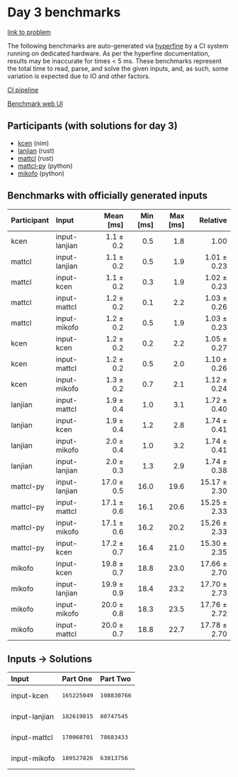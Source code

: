 # Day 3 benchmarks

[link to problem](https://adventofcode.com/2024/day/3)

The following benchmarks are auto-generated via
[hyperfine](https://github.com/sharkdp/hyperfine) by a CI system running on
dedicated hardware. As per the hyperfine documentation, results may be
inaccurate for times < 5 ms. These benchmarks represent the total time to read,
parse, and solve the given inputs, and, as such, some variation is expected due
to IO and other factors.

[CI pipeline](http://ci.papercode.net:8080/teams/main/pipelines/aoc2024)

[Benchmark web UI](https://aoc.ancalagon.black)


## Participants (with solutions for day 3)

- [kcen](https://github.com/kcen/aoc2024) (nim)
- [lanjian](https://github.com/lanjian/aoc-2024) (rust)
- [mattcl](https://github.com/mattcl/aoc2024) (rust)
- [mattcl-py](https://github.com/mattcl/aoc2024-py) (python)
- [mikofo](https://github.com/mikofo/aoc2024) (python)


## Benchmarks with officially generated inputs

| Participant | Input | Mean [ms] | Min [ms] | Max [ms] | Relative |
|:---|:---|---:|---:|---:|---:|
| kcen | input-lanjian | 1.1 ± 0.2 | 0.5 | 1.8 | 1.00 |
| mattcl | input-lanjian | 1.1 ± 0.2 | 0.5 | 1.9 | 1.01 ± 0.23 |
| mattcl | input-kcen | 1.1 ± 0.2 | 0.3 | 1.9 | 1.02 ± 0.23 |
| mattcl | input-mattcl | 1.2 ± 0.2 | 0.1 | 2.2 | 1.03 ± 0.26 |
| mattcl | input-mikofo | 1.2 ± 0.2 | 0.5 | 1.9 | 1.03 ± 0.23 |
| kcen | input-kcen | 1.2 ± 0.2 | 0.2 | 2.2 | 1.05 ± 0.27 |
| kcen | input-mattcl | 1.2 ± 0.2 | 0.5 | 2.0 | 1.10 ± 0.26 |
| kcen | input-mikofo | 1.3 ± 0.2 | 0.7 | 2.1 | 1.12 ± 0.24 |
| lanjian | input-mattcl | 1.9 ± 0.4 | 1.0 | 3.1 | 1.72 ± 0.40 |
| lanjian | input-kcen | 1.9 ± 0.4 | 1.2 | 2.8 | 1.74 ± 0.41 |
| lanjian | input-mikofo | 2.0 ± 0.4 | 1.0 | 3.2 | 1.74 ± 0.41 |
| lanjian | input-lanjian | 2.0 ± 0.3 | 1.3 | 2.9 | 1.74 ± 0.38 |
| mattcl-py | input-lanjian | 17.0 ± 0.5 | 16.0 | 19.6 | 15.17 ± 2.30 |
| mattcl-py | input-mattcl | 17.1 ± 0.6 | 16.1 | 20.6 | 15.25 ± 2.33 |
| mattcl-py | input-mikofo | 17.1 ± 0.6 | 16.2 | 20.2 | 15.26 ± 2.33 |
| mattcl-py | input-kcen | 17.2 ± 0.7 | 16.4 | 21.0 | 15.30 ± 2.35 |
| mikofo | input-kcen | 19.8 ± 0.7 | 18.8 | 23.0 | 17.66 ± 2.70 |
| mikofo | input-lanjian | 19.9 ± 0.9 | 18.4 | 23.2 | 17.70 ± 2.73 |
| mikofo | input-mikofo | 20.0 ± 0.8 | 18.3 | 23.5 | 17.76 ± 2.72 |
| mikofo | input-mattcl | 20.0 ± 0.7 | 18.8 | 22.7 | 17.78 ± 2.70 |


## Inputs -> Solutions

| Input | Part One | Part Two |
|:---|:---|:---|
|input-kcen|<pre>165225049</pre>|<pre>108830766</pre>|
|input-lanjian|<pre>182619815</pre>|<pre>80747545</pre>|
|input-mattcl|<pre>170068701</pre>|<pre>78683433</pre>|
|input-mikofo|<pre>189527826</pre>|<pre>63013756</pre>|